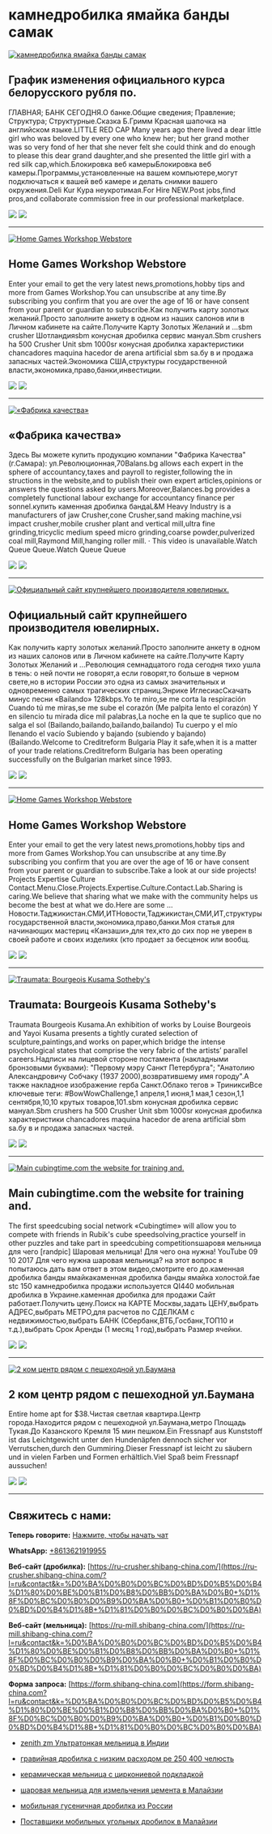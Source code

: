 # камнедробилка ямайка банды самак

<a href="https://swt.shibang-china.com/?l=ru&img&k=%D0%BA%D0%B0%D0%BC%D0%BD%D0%B5%D0%B4%D1%80%D0%BE%D0%B1%D0%B8%D0%BB%D0%BA%D0%B0+%D1%8F%D0%BC%D0%B0%D0%B9%D0%BA%D0%B0+%D0%B1%D0%B0%D0%BD%D0%B4%D1%8B+%D1%81%D0%B0%D0%BC%D0%B0%D0%BA" target="_blank">![камнедробилка ямайка банды самак](http://static.shibang-china.com/all-800x300/74.jpg)</a>

## График изменения официального курса белорусского рубля по.
ГЛАВНАЯ; БАНК СЕГОДНЯ.О банке.Общие сведения; Правление; Структура; Структурные.Сказка Б.Гримм Красная шапочка на английском языке.LITTLE RED CAP Many years ago there lived a dear little girl who was beloved by every one who knew her; but her grand mother was so very fond of her that she never felt she could think and do enough to please this dear grand daughter,and she presented the little girl with a red silk cap,which.Блокировка веб камерыБлокировка веб камеры.Программы,установленные на вашем компьютере,могут подключаться к вашей веб камере и делать снимки вашего окружения.Deli Kur Кура неукротимая.For Hire NEW.Post jobs,find pros,and collaborate commission free in our professional marketplace.


<a href="https://whatsapp.shibangsoft.com/WhatsApp.php" target="_blank" title="WhatsApp">![](http://static.shibang-china.com/icon/whatsapp.png)</a> <a href="https://swt.shibang-china.com/?l=ru&icon&k=%D0%BA%D0%B0%D0%BC%D0%BD%D0%B5%D0%B4%D1%80%D0%BE%D0%B1%D0%B8%D0%BB%D0%BA%D0%B0+%D1%8F%D0%BC%D0%B0%D0%B9%D0%BA%D0%B0+%D0%B1%D0%B0%D0%BD%D0%B4%D1%8B+%D1%81%D0%B0%D0%BC%D0%B0%D0%BA" target="_blank">![](http://static.shibang-china.com/icon/chat-ru.png)</a>

---

<a href="https://swt.shibang-china.com/?l=ru&img&k=%D0%BA%D0%B0%D0%BC%D0%BD%D0%B5%D0%B4%D1%80%D0%BE%D0%B1%D0%B8%D0%BB%D0%BA%D0%B0+%D1%8F%D0%BC%D0%B0%D0%B9%D0%BA%D0%B0+%D0%B1%D0%B0%D0%BD%D0%B4%D1%8B+%D1%81%D0%B0%D0%BC%D0%B0%D0%BA" target="_blank">![Home Games Workshop Webstore](http://static.shibang-china.com/all-800x300/997.jpg)</a>

## Home Games Workshop Webstore
Enter your email to get the very latest news,promotions,hobby tips and more from Games Workshop.You can unsubscribe at any time.By subscribing you confirm that you are over the age of 16 or have consent from your parent or guardian to subscribe.Как получить карту золотых желаний.Просто заполните анкету в одном из наших салонов или в Личном кабинете на сайте.Получите Карту Золотых Желаний и …sbm crusher Шотландияsbm конусная дробилка сервис мануал.Sbm crushers ha 500 Crusher Unit sbm 1000sr конусная дробилка характеристики chancadores maquina hacedor de arena artificial sbm sa.бу в и продажа запасных частей.Экономика США,структуры государственной власти,экономика,право,банки,инвестиции.


<a href="https://whatsapp.shibangsoft.com/WhatsApp.php" target="_blank" title="WhatsApp">![](http://static.shibang-china.com/icon/whatsapp.png)</a> <a href="https://swt.shibang-china.com/?l=ru&icon&k=%D0%BA%D0%B0%D0%BC%D0%BD%D0%B5%D0%B4%D1%80%D0%BE%D0%B1%D0%B8%D0%BB%D0%BA%D0%B0+%D1%8F%D0%BC%D0%B0%D0%B9%D0%BA%D0%B0+%D0%B1%D0%B0%D0%BD%D0%B4%D1%8B+%D1%81%D0%B0%D0%BC%D0%B0%D0%BA" target="_blank">![](http://static.shibang-china.com/icon/chat-ru.png)</a>

---

<a href="https://swt.shibang-china.com/?l=ru&img&k=%D0%BA%D0%B0%D0%BC%D0%BD%D0%B5%D0%B4%D1%80%D0%BE%D0%B1%D0%B8%D0%BB%D0%BA%D0%B0+%D1%8F%D0%BC%D0%B0%D0%B9%D0%BA%D0%B0+%D0%B1%D0%B0%D0%BD%D0%B4%D1%8B+%D1%81%D0%B0%D0%BC%D0%B0%D0%BA" target="_blank">![&#171;Фабрика качества&#187;](http://static.shibang-china.com/all-800x300/645.jpg)</a>

## &#171;Фабрика качества&#187;
Здесь Вы можете купить продукцию компании &quot;Фабрика Качества&quot; (г.Самара): ул.Революционная,70Balans.bg allows each expert in the sphere of accountancy,taxes and payroll to register,following the in structions in the website,and to publish their own expert articles,opinions or answers the questions asked by users.Moreover,Balances.bg provides a completely functional labour exchange for accountancy finance per sonnel.купить каменная дробилка бандаL&amp;M Heavy Industry is a manufacturers of jaw Crusher,cone Crusher,sand making machine,vsi impact crusher,mobile crusher plant and vertical mill,ultra fine grinding,tricyclic medium speed micro grinding,coarse powder,pulverized coal mill,Raymond Mill,hanging roller mill.&nbsp;&#0183;&#32;This video is unavailable.Watch Queue Queue.Watch Queue Queue


<a href="https://whatsapp.shibangsoft.com/WhatsApp.php" target="_blank" title="WhatsApp">![](http://static.shibang-china.com/icon/whatsapp.png)</a> <a href="https://swt.shibang-china.com/?l=ru&icon&k=%D0%BA%D0%B0%D0%BC%D0%BD%D0%B5%D0%B4%D1%80%D0%BE%D0%B1%D0%B8%D0%BB%D0%BA%D0%B0+%D1%8F%D0%BC%D0%B0%D0%B9%D0%BA%D0%B0+%D0%B1%D0%B0%D0%BD%D0%B4%D1%8B+%D1%81%D0%B0%D0%BC%D0%B0%D0%BA" target="_blank">![](http://static.shibang-china.com/icon/chat-ru.png)</a>

---

<a href="https://swt.shibang-china.com/?l=ru&img&k=%D0%BA%D0%B0%D0%BC%D0%BD%D0%B5%D0%B4%D1%80%D0%BE%D0%B1%D0%B8%D0%BB%D0%BA%D0%B0+%D1%8F%D0%BC%D0%B0%D0%B9%D0%BA%D0%B0+%D0%B1%D0%B0%D0%BD%D0%B4%D1%8B+%D1%81%D0%B0%D0%BC%D0%B0%D0%BA" target="_blank">![Официальный сайт крупнейшего производителя ювелирных.](http://static.shibang-china.com/all-800x300/1277.jpg)</a>

## Официальный сайт крупнейшего производителя ювелирных.
Как получить карту золотых желаний.Просто заполните анкету в одном из наших салонов или в Личном кабинете на сайте.Получите Карту Золотых Желаний и …Революция семнадцатого года сегодня тихо ушла в тень: о ней почти не говорят,а если говорят,то больше в черном свете,но в истории России это одна из самых значительных и одновременно самых трагических страниц.Энрике ИглесиасСкачать минус песни &#171;Bailando&#187; 128kbps.Yo te miro,se me corta la respiraci&#243;n Cuando t&#250; me miras,se me sube el coraz&#243;n (Me palpita lento el coraz&#243;n) Y en silencio tu mirada dice mil palabras,La noche en la que te suplico que no salga el sol (Bailando,bailando,bailando,bailando) Tu cuerpo y el m&#237;o llenando el vac&#237;o Subiendo y bajando (subiendo y bajando) (Bailando.Welcome to Creditreform Bulgaria Play it safe,when it is a matter of your trade relations.Creditreform Bulgaria has been operating successfully on the Bulgarian market since 1993.


<a href="https://whatsapp.shibangsoft.com/WhatsApp.php" target="_blank" title="WhatsApp">![](http://static.shibang-china.com/icon/whatsapp.png)</a> <a href="https://swt.shibang-china.com/?l=ru&icon&k=%D0%BA%D0%B0%D0%BC%D0%BD%D0%B5%D0%B4%D1%80%D0%BE%D0%B1%D0%B8%D0%BB%D0%BA%D0%B0+%D1%8F%D0%BC%D0%B0%D0%B9%D0%BA%D0%B0+%D0%B1%D0%B0%D0%BD%D0%B4%D1%8B+%D1%81%D0%B0%D0%BC%D0%B0%D0%BA" target="_blank">![](http://static.shibang-china.com/icon/chat-ru.png)</a>

---

<a href="https://swt.shibang-china.com/?l=ru&img&k=%D0%BA%D0%B0%D0%BC%D0%BD%D0%B5%D0%B4%D1%80%D0%BE%D0%B1%D0%B8%D0%BB%D0%BA%D0%B0+%D1%8F%D0%BC%D0%B0%D0%B9%D0%BA%D0%B0+%D0%B1%D0%B0%D0%BD%D0%B4%D1%8B+%D1%81%D0%B0%D0%BC%D0%B0%D0%BA" target="_blank">![Home Games Workshop Webstore](http://static.shibang-china.com/all-800x300/54.jpg)</a>

## Home Games Workshop Webstore
Enter your email to get the very latest news,promotions,hobby tips and more from Games Workshop.You can unsubscribe at any time.By subscribing you confirm that you are over the age of 16 or have consent from your parent or guardian to subscribe.Take a look at our side projects! Projects Expertise Culture Contact.Menu.Close.Projects.Expertise.Culture.Contact.Lab.Sharing is caring.We believe that sharing what we make with the community helps us become the best at what we do.Here are some …Новости.Таджикистан.СМИ,ИТНовости,Таджикистан,СМИ,ИТ,структуры государственной власти,экономика,право,банки.Моя статья для начинающих мастериц &#171;Канзаши&#187;,для тех,кто до сих пор не уверен в своей работе и своих изделиях (кто продает за бесценок или вообщ.


<a href="https://whatsapp.shibangsoft.com/WhatsApp.php" target="_blank" title="WhatsApp">![](http://static.shibang-china.com/icon/whatsapp.png)</a> <a href="https://swt.shibang-china.com/?l=ru&icon&k=%D0%BA%D0%B0%D0%BC%D0%BD%D0%B5%D0%B4%D1%80%D0%BE%D0%B1%D0%B8%D0%BB%D0%BA%D0%B0+%D1%8F%D0%BC%D0%B0%D0%B9%D0%BA%D0%B0+%D0%B1%D0%B0%D0%BD%D0%B4%D1%8B+%D1%81%D0%B0%D0%BC%D0%B0%D0%BA" target="_blank">![](http://static.shibang-china.com/icon/chat-ru.png)</a>

---

<a href="https://swt.shibang-china.com/?l=ru&img&k=%D0%BA%D0%B0%D0%BC%D0%BD%D0%B5%D0%B4%D1%80%D0%BE%D0%B1%D0%B8%D0%BB%D0%BA%D0%B0+%D1%8F%D0%BC%D0%B0%D0%B9%D0%BA%D0%B0+%D0%B1%D0%B0%D0%BD%D0%B4%D1%8B+%D1%81%D0%B0%D0%BC%D0%B0%D0%BA" target="_blank">![Traumata: Bourgeois Kusama Sotheby's](http://static.shibang-china.com/all-800x300/87.jpg)</a>

## Traumata: Bourgeois Kusama Sotheby's
Traumata Bourgeois Kusama.An exhibition of works by Louise Bourgeois and Yayoi Kusama presents a tightly curated selection of sculpture,paintings,and works on paper,which bridge the intense psychological states that comprise the very fabric of the artists’ parallel careers.Надписи на лицевой стороне постамента (накладными бронзовыми буквами): &quot;Первому мэру Санкт Петербурга&quot;; &quot;Анатолию Александровичу Собчаку (1937 2000),возвратившему имя городу&quot;.А также накладное изображение герба Санкт.Облако тегов &#187; ТриниксиВсе ключевые теги: #BowWowChallenge,1 апреля,1 июня,1 мая,1 сезон,1,1 сентября,10,10 крутых товаров,101.sbm конусная дробилка сервис мануал.Sbm crushers ha 500 Crusher Unit sbm 1000sr конусная дробилка характеристики chancadores maquina hacedor de arena artificial sbm sa.бу в и продажа запасных частей.


<a href="https://whatsapp.shibangsoft.com/WhatsApp.php" target="_blank" title="WhatsApp">![](http://static.shibang-china.com/icon/whatsapp.png)</a> <a href="https://swt.shibang-china.com/?l=ru&icon&k=%D0%BA%D0%B0%D0%BC%D0%BD%D0%B5%D0%B4%D1%80%D0%BE%D0%B1%D0%B8%D0%BB%D0%BA%D0%B0+%D1%8F%D0%BC%D0%B0%D0%B9%D0%BA%D0%B0+%D0%B1%D0%B0%D0%BD%D0%B4%D1%8B+%D1%81%D0%B0%D0%BC%D0%B0%D0%BA" target="_blank">![](http://static.shibang-china.com/icon/chat-ru.png)</a>

---

<a href="https://swt.shibang-china.com/?l=ru&img&k=%D0%BA%D0%B0%D0%BC%D0%BD%D0%B5%D0%B4%D1%80%D0%BE%D0%B1%D0%B8%D0%BB%D0%BA%D0%B0+%D1%8F%D0%BC%D0%B0%D0%B9%D0%BA%D0%B0+%D0%B1%D0%B0%D0%BD%D0%B4%D1%8B+%D1%81%D0%B0%D0%BC%D0%B0%D0%BA" target="_blank">![Main cubingtime.com the website for training and.](http://static.shibang-china.com/all-800x300/697.jpg)</a>

## Main cubingtime.com the website for training and.
The first speedcubing social network &#171;Cubingtime&#187; will allow you to compete with friends in Rubik's cube speedsolving,practice yourself in other puzzles and take part in speedcubing competitionsшаровя мельница для чего [randpic] Шаровая мельница! Для чего она нужна! YouTube 09 10 2017 Для чего нужна шаровая мельница? на этот вопрос я попытаюсь дать вам ответ в этом видео,смотрите его до.каменная дробилка банды ямайкакаменная дробилка банды ямайка холостой.fae stc 150 камнедробилка продажи используется QI440 мобильная дробилка в Украине.каменная дробилка для продажи Сайт работает.Получить цену.Поиск на КАРТЕ Москвы,задать ЦЕНУ,выбрать АДРЕС,выбрать МЕТРО,для расчетов по СДЕЛКАМ с недвижимостью,выбрать БАНК (Сбербанк,ВТБ,Госбанк,ТОП10 и т.д.),выбрать Срок Аренды (1 месяц 1 год),выбрать Размер ячейки.


<a href="https://whatsapp.shibangsoft.com/WhatsApp.php" target="_blank" title="WhatsApp">![](http://static.shibang-china.com/icon/whatsapp.png)</a> <a href="https://swt.shibang-china.com/?l=ru&icon&k=%D0%BA%D0%B0%D0%BC%D0%BD%D0%B5%D0%B4%D1%80%D0%BE%D0%B1%D0%B8%D0%BB%D0%BA%D0%B0+%D1%8F%D0%BC%D0%B0%D0%B9%D0%BA%D0%B0+%D0%B1%D0%B0%D0%BD%D0%B4%D1%8B+%D1%81%D0%B0%D0%BC%D0%B0%D0%BA" target="_blank">![](http://static.shibang-china.com/icon/chat-ru.png)</a>

---

<a href="https://swt.shibang-china.com/?l=ru&img&k=%D0%BA%D0%B0%D0%BC%D0%BD%D0%B5%D0%B4%D1%80%D0%BE%D0%B1%D0%B8%D0%BB%D0%BA%D0%B0+%D1%8F%D0%BC%D0%B0%D0%B9%D0%BA%D0%B0+%D0%B1%D0%B0%D0%BD%D0%B4%D1%8B+%D1%81%D0%B0%D0%BC%D0%B0%D0%BA" target="_blank">![2 ком центр рядом с пешеходной ул.Баумана](http://static.shibang-china.com/all-800x300/1230.jpg)</a>

## 2 ком центр рядом с пешеходной ул.Баумана
Entire home apt for $38.Чистая светлая квартира.Центр города.Находится рядом с пешеходной ул.Баумана,метро Площадь Тукая.До Казанского Кремля 15 мин пешком.Ein Fressnapf aus Kunststoff ist das Leichtgewicht unter den Hunden&#228;pfen dennoch sicher vor Verrutschen,durch den Gummiring.Dieser Fressnapf ist leicht zu s&#228;ubern und in vielen Farben und Formen erh&#228;ltlich.Viel Spa&#223; beim Fressnapf aussuchen!

<a href="https://whatsapp.shibangsoft.com/WhatsApp.php" target="_blank" title="WhatsApp">![](http://static.shibang-china.com/icon/whatsapp.png)</a> <a href="https://swt.shibang-china.com/?l=ru&icon&k=%D0%BA%D0%B0%D0%BC%D0%BD%D0%B5%D0%B4%D1%80%D0%BE%D0%B1%D0%B8%D0%BB%D0%BA%D0%B0+%D1%8F%D0%BC%D0%B0%D0%B9%D0%BA%D0%B0+%D0%B1%D0%B0%D0%BD%D0%B4%D1%8B+%D1%81%D0%B0%D0%BC%D0%B0%D0%BA" target="_blank">![](http://static.shibang-china.com/icon/chat-ru.png)</a>

---
## Свяжитесь с нами:

**Теперь говорите:** [Нажмите, чтобы начать чат](https://swt.shibang-china.com?l=ru&contact&k=%D0%BA%D0%B0%D0%BC%D0%BD%D0%B5%D0%B4%D1%80%D0%BE%D0%B1%D0%B8%D0%BB%D0%BA%D0%B0+%D1%8F%D0%BC%D0%B0%D0%B9%D0%BA%D0%B0+%D0%B1%D0%B0%D0%BD%D0%B4%D1%8B+%D1%81%D0%B0%D0%BC%D0%B0%D0%BA)

**WhatsApp:**  [+8613621919955](https://whatsapp.shibangsoft.com/WhatsApp.php)

**Веб-сайт (дробилка):** [https://ru-crusher.shibang-china.com/](https://ru-crusher.shibang-china.com/?l=ru&contact&k=%D0%BA%D0%B0%D0%BC%D0%BD%D0%B5%D0%B4%D1%80%D0%BE%D0%B1%D0%B8%D0%BB%D0%BA%D0%B0+%D1%8F%D0%BC%D0%B0%D0%B9%D0%BA%D0%B0+%D0%B1%D0%B0%D0%BD%D0%B4%D1%8B+%D1%81%D0%B0%D0%BC%D0%B0%D0%BA)

**Веб-сайт (мельница):** [https://ru-mill.shibang-china.com/](https://ru-mill.shibang-china.com/?l=ru&contact&k=%D0%BA%D0%B0%D0%BC%D0%BD%D0%B5%D0%B4%D1%80%D0%BE%D0%B1%D0%B8%D0%BB%D0%BA%D0%B0+%D1%8F%D0%BC%D0%B0%D0%B9%D0%BA%D0%B0+%D0%B1%D0%B0%D0%BD%D0%B4%D1%8B+%D1%81%D0%B0%D0%BC%D0%B0%D0%BA)

**Форма запроса:** [https://form.shibang-china.com](https://form.shibang-china.com?l=ru&contact&k=%D0%BA%D0%B0%D0%BC%D0%BD%D0%B5%D0%B4%D1%80%D0%BE%D0%B1%D0%B8%D0%BB%D0%BA%D0%B0+%D1%8F%D0%BC%D0%B0%D0%B9%D0%BA%D0%B0+%D0%B1%D0%B0%D0%BD%D0%B4%D1%8B+%D1%81%D0%B0%D0%BC%D0%B0%D0%BA)

* [zenith zm Ультратонкая мельница в Индии](../134/zenith%20zm%20%D0%A3%D0%BB%D1%8C%D1%82%D1%80%D0%B0%D1%82%D0%BE%D0%BD%D0%BA%D0%B0%D1%8F%20%D0%BC%D0%B5%D0%BB%D1%8C%D0%BD%D0%B8%D1%86%D0%B0%20%D0%B2%20%D0%98%D0%BD%D0%B4%D0%B8%D0%B8.md)

* [гравийная дробилка с низким расходом pe 250 400 челюсть](../135/%D0%B3%D1%80%D0%B0%D0%B2%D0%B8%D0%B9%D0%BD%D0%B0%D1%8F%20%D0%B4%D1%80%D0%BE%D0%B1%D0%B8%D0%BB%D0%BA%D0%B0%20%D1%81%20%D0%BD%D0%B8%D0%B7%D0%BA%D0%B8%D0%BC%20%D1%80%D0%B0%D1%81%D1%85%D0%BE%D0%B4%D0%BE%D0%BC%20pe%20250%20400%20%D1%87%D0%B5%D0%BB%D1%8E%D1%81%D1%82%D1%8C.md)

* [керамическая мельница с циркониевой подкладкой](../132/%D0%BA%D0%B5%D1%80%D0%B0%D0%BC%D0%B8%D1%87%D0%B5%D1%81%D0%BA%D0%B0%D1%8F%20%D0%BC%D0%B5%D0%BB%D1%8C%D0%BD%D0%B8%D1%86%D0%B0%20%D1%81%20%D1%86%D0%B8%D1%80%D0%BA%D0%BE%D0%BD%D0%B8%D0%B5%D0%B2%D0%BE%D0%B9%20%D0%BF%D0%BE%D0%B4%D0%BA%D0%BB%D0%B0%D0%B4%D0%BA%D0%BE%D0%B9.md)

* [шаровая мельница для измельчения цемента в Малайзии](../135/%D1%88%D0%B0%D1%80%D0%BE%D0%B2%D0%B0%D1%8F%20%D0%BC%D0%B5%D0%BB%D1%8C%D0%BD%D0%B8%D1%86%D0%B0%20%D0%B4%D0%BB%D1%8F%20%D0%B8%D0%B7%D0%BC%D0%B5%D0%BB%D1%8C%D1%87%D0%B5%D0%BD%D0%B8%D1%8F%20%D1%86%D0%B5%D0%BC%D0%B5%D0%BD%D1%82%D0%B0%20%D0%B2%20%D0%9C%D0%B0%D0%BB%D0%B0%D0%B9%D0%B7%D0%B8%D0%B8.md)

* [мобильная гусеничная дробилка из России](../135/%D0%BC%D0%BE%D0%B1%D0%B8%D0%BB%D1%8C%D0%BD%D0%B0%D1%8F%20%D0%B3%D1%83%D1%81%D0%B5%D0%BD%D0%B8%D1%87%D0%BD%D0%B0%D1%8F%20%D0%B4%D1%80%D0%BE%D0%B1%D0%B8%D0%BB%D0%BA%D0%B0%20%D0%B8%D0%B7%20%D0%A0%D0%BE%D1%81%D1%81%D0%B8%D0%B8.md)

* [Поставщики мобильных угольных дробилок в Малайзии](../132/%D0%9F%D0%BE%D1%81%D1%82%D0%B0%D0%B2%D1%89%D0%B8%D0%BA%D0%B8%20%D0%BC%D0%BE%D0%B1%D0%B8%D0%BB%D1%8C%D0%BD%D1%8B%D1%85%20%D1%83%D0%B3%D0%BE%D0%BB%D1%8C%D0%BD%D1%8B%D1%85%20%D0%B4%D1%80%D0%BE%D0%B1%D0%B8%D0%BB%D0%BE%D0%BA%20%D0%B2%20%D0%9C%D0%B0%D0%BB%D0%B0%D0%B9%D0%B7%D0%B8%D0%B8.md)